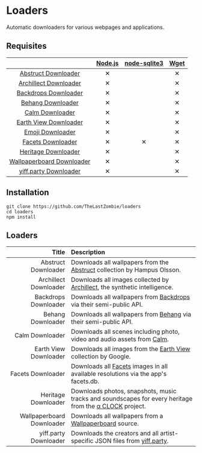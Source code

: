 # Loaders

Automatic downloaders for various webpages and applications.

## Requisites

|                                                                                                                          | [Node.js](https://nodejs.org/) | [node-sqlite3](https://github.com/mapbox/node-sqlite3) | [Wget](https://www.gnu.org/software/wget/) |
| :----------------------------------------------------------------------------------------------------------------------: | :----------------------------: | :----------------------------------------------------: | :----------------------------------------: |
| [Abstruct Downloader](https://github.com/TheLastZombie/loaders/blob/master/loaders/Abstruct%20Downloader.js)             | ✕                              |                                                        | ✕                                          |
| [Archillect Downloader](https://github.com/TheLastZombie/loaders/blob/master/loaders/Archillect%20Downloader.js)         | ✕                              |                                                        | ✕                                          |
| [Backdrops Downloader](https://github.com/TheLastZombie/loaders/blob/master/loaders/Backdrops%20Downloader.js)           | ✕                              |                                                        | ✕                                          |
| [Behang Downloader](https://github.com/TheLastZombie/loaders/blob/master/loaders/Behang%20Downloader.js)                 | ✕                              |                                                        | ✕                                          |
| [Calm Downloader](https://github.com/TheLastZombie/loaders/blob/master/loaders/Calm%20Downloader.js)                     | ✕                              |                                                        | ✕                                          |
| [Earth View Downloader](https://github.com/TheLastZombie/loaders/blob/master/loaders/Earth%20View%20Downloader.js)       | ✕                              |                                                        | ✕                                          |
| [Emoji Downloader](https://github.com/TheLastZombie/loaders/blob/master/loaders/Emoji%20Downloader.js)                   | ✕                              |                                                        | ✕                                          |
| [Facets Downloader](https://github.com/TheLastZombie/loaders/blob/master/loaders/Facets%20Downloader.js)                 | ✕                              | ✕                                                      | ✕                                          |
| [Heritage Downloader](https://github.com/TheLastZombie/loaders/blob/master/loaders/Heritage%20Downloader.js)             | ✕                              |                                                        | ✕                                          |
| [Wallpaperboard Downloader](https://github.com/TheLastZombie/loaders/blob/master/loaders/Wallpaperboard%20Downloader.js) | ✕                              |                                                        | ✕                                          |
| [yiff.party Downloader](https://github.com/TheLastZombie/loaders/blob/master/loaders/yiff.party%20Downloader.js)         | ✕                              |                                                        | ✕                                          |

## Installation

```
git clone https://github.com/TheLastZombie/loaders
cd loaders
npm install
```

## Loaders

| Title                     | Description                                                                                                                                             |
| ------------------------: | :------------------------------------------------------------------------------------------------------------------------------------------------------ |
| Abstruct Downloader       | Downloads all wallpapers from the <a href="http://abstruct.co">Abstruct</a> collection by Hampus Olsson.                                                |
| Archillect Downloader     | Downloads all images collected by <a href="http://archillect.com/">Archillect</a>, the synthetic intelligence.                                          |
| Backdrops Downloader      | Downloads all wallpapers from <a href="https://backdrops.io/">Backdrops</a> via their semi-public API.                                                  |
| Behang Downloader         | Downloads all wallpapers from <a href="https://knokfirst.com/behang/">Behang</a> via their semi-public API.                                             |
| Calm Downloader           | Downloads all scenes including photo, video and audio assets from <a href="https://www.calm.com/meditate">Calm</a>.                                     |
| Earth View Downloader     | Downloads all images from the <a href="https://earthview.withgoogle.com/">Earth View</a> collection by Google.                                          |
| Facets Downloader         | Downloads all <a href="http://www.facets.la/">Facets</a> images in all available resolutions via the app's facets.db.                                   |
| Heritage Downloader       | Downloads photos, snapshots, music tracks and soundscapes for every heritage from the <a href="https://www.sony.net/united/clock/">α CLOCK</a> project. |
| Wallpaperboard Downloader | Downloads all wallpapers from a <a href="https://github.com/danimahardhika/wallpaperboard">Wallpaperboard</a> source.                                   |
| yiff.party Downloader     | Downloads the creators and all artist-specific JSON files from <a href="https://yiff.party/">yiff.party</a>.                                            |
